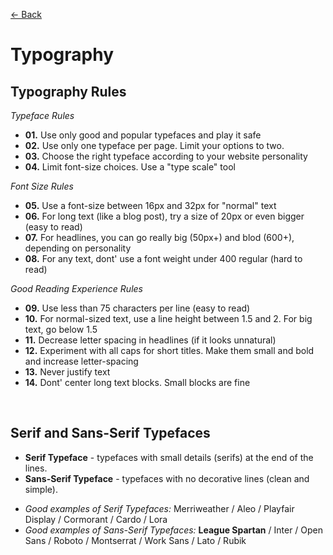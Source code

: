[&larr; Back](./README.md)

# Typography

## Typography Rules

_Typeface Rules_

- **01.** Use only good and popular typefaces and play it safe
- **02.** Use only one typeface per page. Limit your options to two.
- **03.** Choose the right typeface according to your website personality
- **04.** Limit font-size choices. Use a "type scale" tool

<div></div>

_Font Size Rules_

- **05.** Use a font-size between 16px and 32px for "normal" text
- **06.** For long text (like a blog post), try a size of 20px or even bigger (easy to read)
- **07.** For headlines, you can go really big (50px+) and blod (600+), depending on personality
- **08.** For any text, dont' use a font weight under 400 regular (hard to read)

<div></div>

_Good Reading Experience Rules_

- **09.** Use less than 75 characters per line (easy to read)
- **10.** For normal-sized text, use a line height between 1.5 and 2. For big text, go below 1.5
- **11.** Decrease letter spacing in headlines (if it looks unnatural)
- **12.** Experiment with all caps for short titles. Make them small and bold and increase letter-spacing
- **13.** Never justify text
- **14.** Dont' center long text blocks. Small blocks are fine

<br>

## Serif and Sans-Serif Typefaces

- **Serif Typeface** - typefaces with small details (serifs) at the end of the lines.
- **Sans-Serif Typeface** - typefaces with no decorative lines (clean and simple).

<div></div>

- _Good examples of Serif Typefaces:_ Merriweather / Aleo / Playfair Display / Cormorant / Cardo / Lora
- _Good examples of Sans-Serif Typefaces:_ **League Spartan** / Inter / Open Sans / Roboto / Montserrat / Work Sans / Lato / Rubik

<br>
